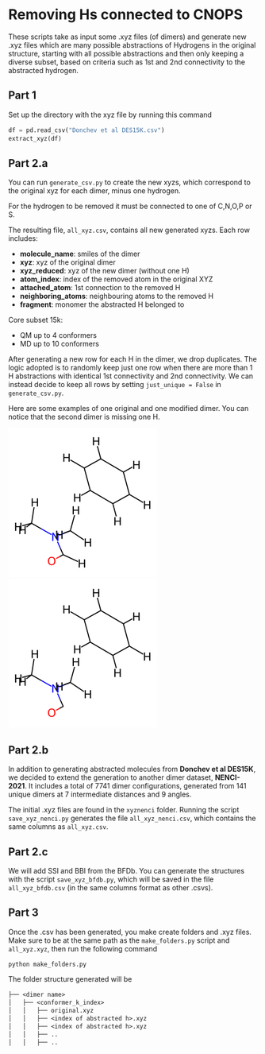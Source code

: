 # Removing Hs connected to CNOPS

These scripts take as input some .xyz files (of dimers) and generate new .xyz files which are many possible abstractions of Hydrogens in the original structure, starting with all possible abstractions and then only keeping a diverse subset, based on criteria such as 1st and 2nd connectivity to the abstracted hydrogen. 

## Part 1
Set up the directory with the xyz file by running this command

```python
df = pd.read_csv("Donchev et al DES15K.csv")
extract_xyz(df)
```

## Part 2.a
You can run `generate_csv.py` to create the new xyzs, which correspond to the original xyz for each dimer, minus one hydrogen.

For the hydrogen to be removed it must be connected to one of C,N,O,P or S.

The resulting file, `all_xyz.csv`, contains all new generated xyzs. 
Each row includes:
- **molecule_name**: smiles of the dimer
- **xyz**: xyz of the original dimer
- **xyz_reduced**: xyz of the new dimer (without one H)
- **atom_index**: index of the removed atom in the original XYZ
- **attached_atom**: 1st connection to the removed H
- **neighboring_atoms**: neighbouring atoms to the removed H
- **fragment**: monomer the abstracted H belonged to 

Core subset 15k:
- QM up to 4 conformers
- MD up to 10 conformers

After generating a new row for each H in the dimer, we drop duplicates. The logic adopted is to randomly keep just one row when there are more than 1 H abstractions with identical 1st connectivity and 2nd connectivity. We can instead decide to keep all rows by setting ```just_unique = False``` in  `generate_csv.py`.

Here are some examples of one original and one modified dimer. You can notice that the second dimer is missing one H.

![](whole.png)
![](1.png)


## Part 2.b
In addition to generating abstracted molecules from **Donchev et al DES15K**, we decided to extend the generation to another dimer dataset, **NENCI-2021**. It includes a total of 7741 dimer configurations, generated from 141 unique dimers at 7 intermediate distances and 9 angles.

The initial .xyz files are found in the `xyznenci` folder. Running the script `save_xyz_nenci.py` generates the file `all_xyz_nenci.csv`, which contains the same columns as `all_xyz.csv`.

## Part 2.c
We will add SSI and BBI from the BFDb.
You can generate the structures with the script `save_xyz_bfdb.py`, which will be saved in the file `all_xyz_bfdb.csv` (in the same columns format as other .csvs).

## Part 3
Once the .csv has been generated, you make create folders and .xyz files.
Make sure to be at the same path as the `make_folders.py` script and `all_xyz.xyz`, then run the following command 
```
python make_folders.py
```

The folder structure generated will be
```
├── <dimer name>
│   ├── <conformer_k_index>
│   │   ├── original.xyz
│   │   ├── <index of abstracted h>.xyz
│   │   ├── <index of abstracted h>.xyz
│   │   ├── ..
│   │   ├── ..
```